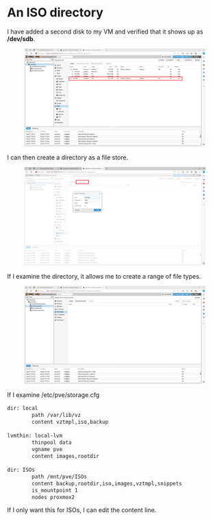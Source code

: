 # An ISO directory

I have added a second disk to my VM and verified that it shows up as **/dev/sdb**.

<figure><img src="../.gitbook/assets/image8.PNG" alt=""><figcaption></figcaption></figure>

I can then create a directory as a file store.

<figure><img src="../.gitbook/assets/image9 (1).PNG" alt=""><figcaption></figcaption></figure>

If I examine the directory, it allows me to create a range of file types.

<figure><img src="../.gitbook/assets/image (42).png" alt=""><figcaption></figcaption></figure>

If I examine /etc/pve/storage.cfg

```
dir: local
        path /var/lib/vz
        content vztmpl,iso,backup

lvmthin: local-lvm
        thinpool data
        vgname pve
        content images,rootdir

dir: ISOs
        path /mnt/pve/ISOs
        content backup,rootdir,iso,images,vztmpl,snippets
        is_mountpoint 1
        nodes proxmox2

```

If I only want this for ISOs, I can edit the content line.


